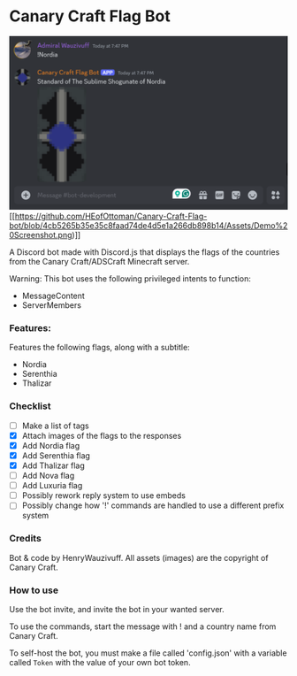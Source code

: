 # Canary Craft Flag Bot
![Demo Screenshot](<https://github.com/HEofOttoman/Canary-Craft-Flag-bot/blob/4cb5265b35e35c8faad74de4d5e1a266db898b14/Assets/Demo%20Screenshot.png>)
[[https://github.com/HEofOttoman/Canary-Craft-Flag-bot/blob/4cb5265b35e35c8faad74de4d5e1a266db898b14/Assets/Demo%20Screenshot.png)]]


A Discord bot made with Discord.js that displays the flags of the countries from the Canary Craft/ADSCraft Minecraft server.

Warning: This bot uses the following privileged intents to function:
- MessageContent
- ServerMembers

### Features:
Features the following flags, along with a subtitle:
- Nordia
- Serenthia
- Thalizar

### Checklist
- [ ] Make a list of tags
- [x] Attach images of the flags to the responses 
- [x] Add Nordia flag
- [x] Add Serenthia flag
- [x] Add Thalizar flag
- [ ] Add Nova flag
- [ ] Add Luxuria flag
- [ ] Possibly rework reply system to use embeds 
- [ ] Possibly change how '!' commands are handled to use a different prefix system

### Credits
Bot & code by HenryWauzivuff.
All assets (images) are the copyright of Canary Craft. 

### How to use
Use the bot invite, and invite the bot in your wanted server.

To use the commands, start the message with ! and a country name from Canary Craft.

To self-host the bot, you must make a file called 'config.json' with a variable called `Token` with the value of your own bot token.